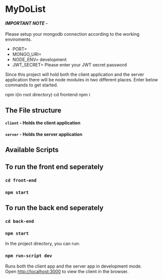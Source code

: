 # MyDoList

#### _**IMPORTANT NOTE**_ - 
Please setup your mongodb connection according to the working enviroments.

- PORT=
- MONGO_URI=
- NODE_ENV= development
- JWT_SECRET= Please enter your JWT secret password

Since this project will hold both the client application and the server application there will be node modules in two different places. Enter below commands to get started.

  npm i(in root directory) 
  cd frontend
  npm i 

## The File structure
#### `client` - Holds the client application
#### `server` - Holds the server application


## Available Scripts

## To run the front end seperately
### `cd front-end`
### `npm start`



## To run the back end seperately
### `cd back-end`
### `npm start`


In the project directory, you can run:

### `npm run-script dev`

Runs both the client app and the server app in development mode.<br>
Open [http://localhost:3000](http://localhost:3000) to view the client in the browser.

